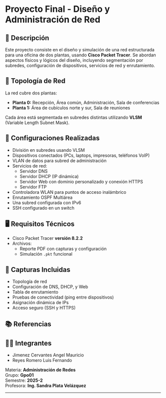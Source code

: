 # Proyecto Final - Diseño y Administración de Red

## 📌 Descripción

Este proyecto consiste en el diseño y simulación de una red estructurada para una oficina de dos plantas, usando **Cisco Packet Tracer**. Se abordan aspectos físicos y lógicos del diseño, incluyendo segmentación por subredes, configuración de dispositivos, servicios de red y enrutamiento.

## 🏢 Topología de Red

La red cubre dos plantas:

- **Planta 0:** Recepción, Área común, Administración, Sala de conferencias
- **Planta 1:** Área de cubículos norte y sur, Sala de reuniones

Cada área está segmentada en subredes distintas utilizando **VLSM** (Variable Length Subnet Mask).

## 🔧 Configuraciones Realizadas

- División en subredes usando VLSM
- Dispositivos conectados (PCs, laptops, impresoras, teléfonos VoIP)
- VLAN de datos para subred de administración
- Servicios de red:
  - Servidor DNS
  - Servidor DHCP (IP dinámica)
  - Servidor Web con dominio personalizado y conexión HTTPS
  - Servidor FTP
- Controladora WLAN para puntos de acceso inalámbrico
- Enrutamiento OSPF Multiárea
- Una subred configurada con IPv6
- SSH configurado en un switch

## 🖥️ Requisitos Técnicos

- Cisco Packet Tracer **versión 8.2.2**
- Archivos:
  - Reporte PDF con capturas y configuración
  - Simulación `.pkt` funcional

## 📸 Capturas Incluidas

- Topología de red
- Configuración de DNS, DHCP, y Web
- Tabla de enrutamiento
- Pruebas de conectividad (ping entre dispositivos)
- Asignación dinámica de IPs
- Acceso seguro (SSH y HTTPS)

## 📚 Referencias



## 👩‍💻 Integrantes

- Jimenez Cervantes Angel Mauricio
- Reyes Romero Luis Fernando

Materia: **Administración de Redes**  
Grupo: **Gpo01**  
Semestre: **2025-2**  
Profesora: **Ing. Sandra Plata Velázquez**

---

